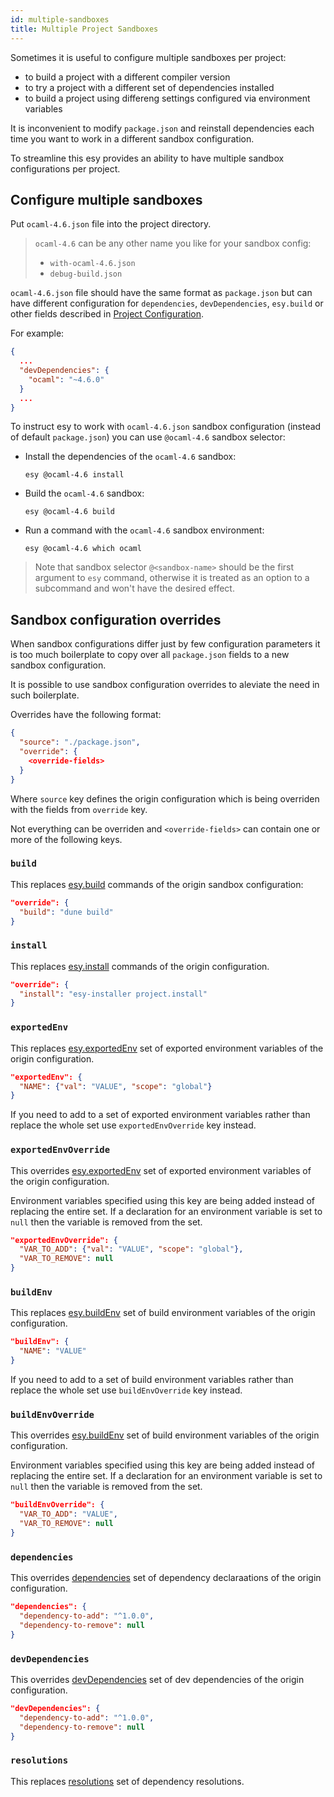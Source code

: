 ```yaml
---
id: multiple-sandboxes
title: Multiple Project Sandboxes
---
```


Sometimes it is useful to configure multiple sandboxes per project:

- to build a project with a different compiler version
- to try a project with a different set of dependencies installed
- to build a project using differeng settings configured via environment
  variables

It is inconvenient to modify `package.json` and reinstall dependencies each time
you want to work in a different sandbox configuration.

To streamline this esy provides an ability to have multiple sandbox
configurations per project.

## Configure multiple sandboxes

Put `ocaml-4.6.json` file into the project directory.

> `ocaml-4.6` can be any other name you like for your sandbox config:
> - `with-ocaml-4.6.json`
> - `debug-build.json`

`ocaml-4.6.json` file should have the same format as `package.json` but can have
different configuration for `dependencies`, `devDependencies`, `esy.build` or
other fields described in [Project Configuration](configuration.md).

For example:

```json
{
  ...
  "devDependencies": {
    "ocaml": "~4.6.0"
  }
  ...
}
```

To instruct esy to work with `ocaml-4.6.json` sandbox configuration (instead of
default `package.json`) you can use `@ocaml-4.6` sandbox selector:

- Install the dependencies of the `ocaml-4.6` sandbox:

  ```shell
  esy @ocaml-4.6 install
  ```

- Build the `ocaml-4.6` sandbox:

  ```shell
  esy @ocaml-4.6 build
  ```

- Run a command with the `ocaml-4.6` sandbox environment:

  ```shell
  esy @ocaml-4.6 which ocaml
  ```

> Note that sandbox selector `@<sandbox-name>` should be the first argument to
> `esy` command, otherwise it is treated as an option to a subcommand and won't
> have the desired effect.

## Sandbox configuration overrides

When sandbox configurations differ just by few configuration parameters it is
too much boilerplate to copy over all `package.json` fields to a new sandbox
configuration.

It is possible to use sandbox configuration overrides to aleviate the need in
such boilerplate.

Overrides have the following format:

```json
{
  "source": "./package.json",
  "override": {
    <override-fields>
  }
}
```

Where `source` key defines the origin configuration which is being overriden
with the fields from `override` key.

Not everything can be overriden and `<override-fields>` can contain one or more
of the following keys.

### `build`

This replaces [esy.build](configuration.md#esybuild) commands of the origin
sandbox configuration:

```json
"override": {
  "build": "dune build"
}
```

### `install`

This replaces [esy.install](configuration.md#esyinstall) commands of the origin
configuration.

```json
"override": {
  "install": "esy-installer project.install"
}
```

### `exportedEnv`

This replaces [esy.exportedEnv](configuration.md#esyexportedenv) set of exported
environment variables of the origin configuration.

```json
"exportedEnv": {
  "NAME": {"val": "VALUE", "scope": "global"}
}
```

If you need to add to a set of exported environment variables rather than
replace the whole set use `exportedEnvOverride` key instead.

### `exportedEnvOverride`

This overrides [esy.exportedEnv](configuration.md#esyexportedenv) set of exported
environment variables of the origin configuration.

Environment variables specified using this key are being added instead of
replacing the entire set. If a declaration for an environment variable is set to
`null` then the variable is removed from the set.

```json
"exportedEnvOverride": {
  "VAR_TO_ADD": {"val": "VALUE", "scope": "global"},
  "VAR_TO_REMOVE": null
}
```

### `buildEnv`

This replaces [esy.buildEnv](configuration.md#esybuildenv) set of build
environment variables of the origin configuration.

```json
"buildEnv": {
  "NAME": "VALUE"
}
```

If you need to add to a set of build environment variables rather than
replace the whole set use `buildEnvOverride` key instead.

### `buildEnvOverride`

This overrides [esy.buildEnv](configuration.md#esybuildenv) set of build
environment variables of the origin configuration.

Environment variables specified using this key are being added instead of
replacing the entire set. If a declaration for an environment variable is set to
`null` then the variable is removed from the set.

```json
"buildEnvOverride": {
  "VAR_TO_ADD": "VALUE",
  "VAR_TO_REMOVE": null
}
```

### `dependencies`

This overrides [dependencies](configuration.md#dependencies) set of dependency
declaraations of the origin configuration.

```json
"dependencies": {
  "dependency-to-add": "^1.0.0",
  "dependency-to-remove": null
}
```

### `devDependencies`

This overrides [devDependencies](configuration.md#devDependencies) set of dev
dependencies of the origin configuration.

```json
"devDependencies": {
  "dependency-to-add": "^1.0.0",
  "dependency-to-remove": null
}
```

### `resolutions`

This replaces [resolutions](configuration.md#resolutions) set of dependency
resolutions.
